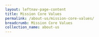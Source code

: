 ```yaml
---
layout: leftnav-page-content
title: Mission Core Values
permalink: /about-us/mission-core-values/
breadcrumb: Mission Core Values
collection_name: about-us
---
```

